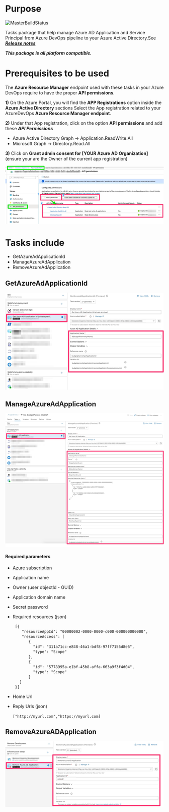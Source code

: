 # Purpose

![MasterBuildStatus](https://dev.azure.com/experta/Community/_apis/build/status/expertasolutions.AzureADApplicationExtensions?branchName=master)

Tasks package that help manage Azure AD Application and Service Principal from Azure DevOps pipeline to your Azure Active Directory.See ***[Release notes](https://github.com/expertasolutions/AzureADApplicationExtensions/releases)***


***This package is all platform compatible.***

# Prerequisites to be used
The **Azure Resource Manager** endpoint used with these tasks in your Azure DevOps require to have the proper **API permissions**.

**1)** On the Azure Portal, you will find the **APP Registrations** option inside the **Azure Active Directory** sections
Select the App registration related to your AzureDevOps **Azure Resource Manager endpoint**.

**2)** Under that App registration, click on the option **API permissions** and add these ***API Permissions***
- Azure Active Directory Graph -> Application.ReadWrite.All
- Microsoft Graph -> Directory.Read.All

**3)** Click on **Grant admin consent for [YOUR Azure AD Organization]** (ensure your are the Owner of the current app registration)

![AzureADAppRegistrationApiPermissions](_img/azureadapiperms.jpg)

# Tasks include
- GetAzureAdApplicationId
- ManageAzureAdApplication
- RemoveAzureAdApplication

## GetAzureAdApplicationId
![GetAzureAdApplication](_img/get-azureadapplicationdetail-v2.jpg)

## ManageAzureAdApplication
![ManageAzureAdApplication](_img/manageAdApplication-v2.jpg)
#### Required parameters
- Azure subscription
- Application name
- Owner (user objectId - GUID)
- Application domain name
- Secret password
- Required resources (json)
	```
	 [{
		"resourceAppId": "00000002-0000-0000-c000-000000000000",
		"resourceAccess": [
           {
             "id": "311a71cc-e848-46a1-bdf8-97ff7156d8e6",
             "type": "Scope"
           },
           {
             "id": "5778995a-e1bf-45b8-affa-663a9f3f4d04",
             "type": "Scope"
           }
       ]
     }]
    ```
               
- Home Url
- Reply Urls (json)

	```["http://myurl.com","https://myurl.com]```

## RemoveAzureADApplication
![Remove-AzureApplicationAD](_img/remove-applicationad-v2.jpg)
